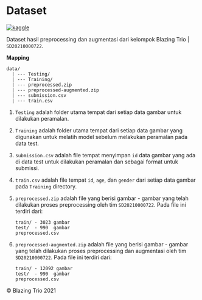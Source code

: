 # Dataset

[![kaggle](https://img.shields.io/badge/Kaggle-Dataset-blue?logo=kaggle)](https://www.kaggle.com/wahyusetianto/bdc-2021)

Dataset hasil preprocessing dan augmentasi dari kelompok Blazing Trio | `SD20210000722`.

**Mapping**

```
data/
  | --- Testing/
  | --- Training/
  | --- preprocessed.zip
  | --- preprocessed-augmented.zip
  | --- submission.csv
  | --- train.csv
```

1. `Testing` adalah folder utama tempat dari setiap data gambar untuk dilakukan peramalan.
2. `Training` adalah folder utama tempat dari setiap data gambar yang digunakan untuk melatih model sebelum melakukan peramalan pada data test.
3. `submission.csv` adalah file tempat menyimpan `id` data gambar yang ada di data test untuk dilakukan peramalan dan sebagai format untuk submissi.
4. `train.csv` adalah file tempat `id`, `age`, dan `gender` dari setiap data gambar pada `Training` directory.
5. `preprocessed.zip` adalah file yang berisi gambar - gambar yang telah dilakukan proses preprocessing oleh tim `SD20210000722`. Pada file ini terdiri dari:

   ```
   train/ - 3023 gambar
   test/  - 990  gambar
   preprocessed.csv
   ```

6. `preprocessed-augmented.zip` adalah file yang berisi gambar - gambar yang telah dilakukan proses preprocessing dan augmentasi oleh tim `SD20210000722`. Pada file ini terdiri dari:
   ```
   train/ - 12092 gambar
   test/  - 990  gambar
   preprocessed.csv
   ```

© Blazing Trio 2021

